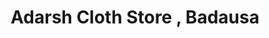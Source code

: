 ---
title: "Adarsh Cloth Store , Badausa"
url: /badausa/adarsh-cloth-store-badausa/
shop: clothes
---